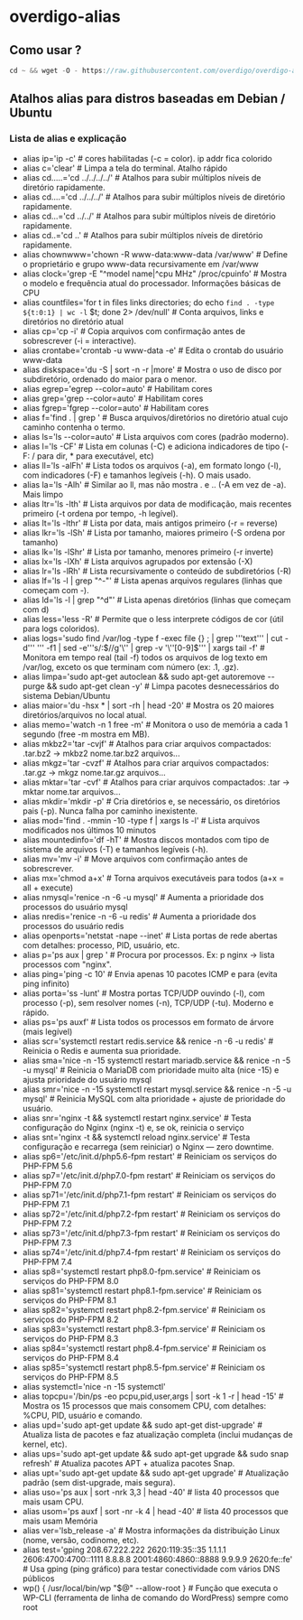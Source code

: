 # overdigo-alias

## Como usar ?

```javascript
cd ~ && wget -O - https://raw.githubusercontent.com/overdigo/overdigo-alias/master/alias >> ~/.bashrc && source ~/.bashrc
```

## Atalhos alias para distros baseadas em Debian / Ubuntu

### Lista de alias e explicação

- alias ip='ip -c' # cores habilitadas (-c = color). ip addr fica colorido
- alias c='clear' # Limpa a tela do terminal. Atalho rápido
- alias cd.....='cd ../../../../' # Atalhos para subir múltiplos níveis de diretório rapidamente.
- alias cd....='cd ../../../' # Atalhos para subir múltiplos níveis de diretório rapidamente.
- alias cd...='cd ../../' # Atalhos para subir múltiplos níveis de diretório rapidamente.
- alias cd..='cd ..' # Atalhos para subir múltiplos níveis de diretório rapidamente.
- alias chownwww='chown -R www-data:www-data /var/www' # Define o proprietário e grupo www-data recursivamente em /var/www
- alias clock='grep -E "^model name|^cpu MHz" /proc/cpuinfo' # Mostra o modelo e frequência atual do processador. Informações básicas de CPU
- alias countfiles='for t in files links directories; do echo `find . -type ${t:0:1} | wc -l` $t; done 2> /dev/null' # Conta arquivos, links e diretórios no diretório atual
- alias cp='cp -i' # Copia arquivos com confirmação antes de sobrescrever (-i = interactive).
- alias crontabe='crontab -u www-data -e' # Edita o crontab do usuário www-data
- alias diskspace='du -S | sort -n -r |more' # Mostra o uso de disco por subdiretório, ordenado do maior para o menor.
- alias egrep='egrep --color=auto' # Habilitam cores
- alias grep='grep --color=auto' # Habilitam cores
- alias fgrep='fgrep --color=auto' # Habilitam cores
- alias f='find . | grep ' # Busca arquivos/diretórios no diretório atual cujo caminho contenha o termo.
- alias ls='ls --color=auto' # Lista arquivos com cores (padrão moderno).
- alias l='ls -CF' # Lista em colunas (-C) e adiciona indicadores de tipo (-F: / para dir, * para executável, etc)
- alias ll='ls -alFh' # Lista todos os arquivos (-a), em formato longo (-l), com indicadores (-F) e tamanhos legíveis (-h). O mais usado.
- alias la='ls -Alh' # Similar ao ll, mas não mostra . e .. (-A em vez de -a). Mais limpo
- alias ltr='ls -lth' # Lista arquivos por data de modificação, mais recentes primeiro (-t ordena por tempo, -h legível).
- alias lt='ls -lthr' # Lista por data, mais antigos primeiro (-r = reverse)
- alias lkr='ls -lSh' # Lista por tamanho, maiores primeiro (-S ordena por tamanho)
- alias lk='ls -lShr' # Lista por tamanho, menores primeiro (-r inverte)
- alias lx='ls -lXh' # Lista arquivos agrupados por extensão (-X)
- alias lr='ls -lRh' # Lista recursivamente o conteúdo de subdiretórios (-R)
- alias lf='ls -l | grep "^-"' # Lista apenas arquivos regulares (linhas que começam com -).
- alias ld='ls -l | grep "^d"' # Lista apenas diretórios (linhas que começam com d)
- alias less='less -R' # Permite que o less interprete códigos de cor (útil para logs coloridos).
- alias logs='sudo find /var/log -type f -exec file {} \; | grep '\''text'\'' | cut -d'\'' '\'' -f1 | sed -e'\''s/:$//g'\'' | grep -v '\''[0-9]$'\'' | xargs tail -f' # Monitora em tempo real (tail -f) todos os arquivos de log texto em /var/log, exceto os que terminam com número (ex: .1, .gz).
- alias limpa='sudo apt-get autoclean && sudo apt-get autoremove --purge && sudo apt-get clean -y' # Limpa pacotes desnecessários do sistema Debian/Ubuntu
- alias maior='du -hsx * | sort -rh | head -20' # Mostra os 20 maiores diretórios/arquivos no local atual.
- alias memo='watch -n 1 free -m' # Monitora o uso de memória a cada 1 segundo (free -m mostra em MB).
- alias mkbz2='tar -cvjf' # Atalhos para criar arquivos compactados: .tar.bz2 → mkbz2 nome.tar.bz2 arquivos...
- alias mkgz='tar -cvzf' # Atalhos para criar arquivos compactados: .tar.gz → mkgz nome.tar.gz arquivos...
- alias mktar='tar -cvf' # Atalhos para criar arquivos compactados: .tar → mktar nome.tar arquivos...
- alias mkdir='mkdir -p' # Cria diretórios e, se necessário, os diretórios pais (-p). Nunca falha por caminho inexistente.
- alias mod='find . -mmin -10 -type f | xargs ls -l' # Lista arquivos modificados nos últimos 10 minutos
- alias mountedinfo='df -hT' # Mostra discos montados com tipo de sistema de arquivos (-T) e tamanhos legíveis (-h).
- alias mv='mv -i' # Move arquivos com confirmação antes de sobrescrever.
- alias mx='chmod a+x' # Torna arquivos executáveis para todos (a+x = all + execute)
- alias nmysql='renice -n -6 -u mysql' # Aumenta a prioridade dos processos do usuário mysql
- alias nredis='renice -n -6 -u redis' # Aumenta a prioridade dos processos do usuário redis
- alias openports='netstat -nape --inet' # Lista portas de rede abertas com detalhes: processo, PID, usuário, etc.
- alias p='ps aux | grep ' # Procura por processos. Ex: p nginx → lista processos com "nginx".
- alias ping='ping -c 10' # Envia apenas 10 pacotes ICMP e para (evita ping infinito)
- alias porta='ss -lunt' # Mostra portas TCP/UDP ouvindo (-l), com processo (-p), sem resolver nomes (-n), TCP/UDP (-tu). Moderno e rápido.
- alias ps='ps auxf' # Lista todos os processos em formato de árvore (mais legível)
- alias scr='systemctl restart redis.service && renice -n -6 -u redis' # Reinicia o Redis e aumenta sua prioridade.
- alias sma='nice -n -15 systemctl restart mariadb.service && renice -n -5 -u mysql' # Reinicia o MariaDB com prioridade muito alta (nice -15) e ajusta prioridade do usuário mysql
- alias smr='nice -n -15 systemctl restart mysql.service && renice -n -5 -u mysql' # Reinicia MySQL com alta prioridade + ajuste de prioridade do usuário.
- alias snr='nginx -t && systemctl restart nginx.service' # Testa configuração do Nginx (nginx -t) e, se ok, reinicia o serviço
- alias snt='nginx -t && systemctl reload nginx.service' # Testa configuração e recarrega (sem reiniciar) o Nginx — zero downtime.
- alias sp6='/etc/init.d/php5.6-fpm restart' # Reiniciam os serviços do PHP-FPM 5.6
- alias sp7='/etc/init.d/php7.0-fpm restart' # Reiniciam os serviços do PHP-FPM 7.0
- alias sp71='/etc/init.d/php7.1-fpm restart' # Reiniciam os serviços do PHP-FPM 7.1
- alias sp72='/etc/init.d/php7.2-fpm restart' # Reiniciam os serviços do PHP-FPM 7.2
- alias sp73='/etc/init.d/php7.3-fpm restart' # Reiniciam os serviços do PHP-FPM 7.3
- alias sp74='/etc/init.d/php7.4-fpm restart' # Reiniciam os serviços do PHP-FPM 7.4
- alias sp8='systemctl restart php8.0-fpm.service' # Reiniciam os serviços do PHP-FPM 8.0
- alias sp81='systemctl restart php8.1-fpm.service' # Reiniciam os serviços do PHP-FPM 8.1
- alias sp82='systemctl restart php8.2-fpm.service' # Reiniciam os serviços do PHP-FPM 8.2
- alias sp83='systemctl restart php8.3-fpm.service' # Reiniciam os serviços do PHP-FPM 8.3
- alias sp84='systemctl restart php8.4-fpm.service' # Reiniciam os serviços do PHP-FPM 8.4
- alias sp85='systemctl restart php8.5-fpm.service' # Reiniciam os serviços do PHP-FPM 8.5
- alias systemctl='nice -n -15 systemctl'
- alias topcpu='/bin/ps -eo pcpu,pid,user,args | sort -k 1 -r | head -15' # Mostra os 15 processos que mais consomem CPU, com detalhes: %CPU, PID, usuário e comando.
- alias upd='sudo apt-get update && sudo apt-get dist-upgrade' # Atualiza lista de pacotes e faz atualização completa (inclui mudanças de kernel, etc).
- alias ups='sudo apt-get update && sudo apt-get upgrade && sudo snap refresh' # Atualiza pacotes APT + atualiza pacotes Snap.
- alias upt='sudo apt-get update && sudo apt-get upgrade' # Atualização padrão (sem dist-upgrade, mais segura).
- alias uso='ps aux | sort -nrk 3,3 | head -40' # lista 40 processos que mais usam CPU.
- alias usom='ps auxf | sort -nr -k 4 | head -40' # lista 40 processos que mais usam Memória
- alias ver='lsb_release -a' # Mostra informações da distribuição Linux (nome, versão, codinome, etc).
- alias test='gping 208.67.222.222 2620:119:35::35 1.1.1.1 2606:4700:4700::1111 8.8.8.8 2001:4860:4860::8888 9.9.9.9 2620:fe::fe' # Usa gping (ping gráfico) para testar conectividade com vários DNS públicos
- wp() {
  /usr/local/bin/wp "$@" --allow-root
} # Função que executa o WP-CLI (ferramenta de linha de comando do WordPress) sempre como root

